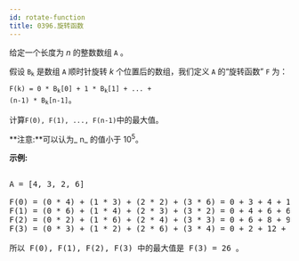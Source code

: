 ```yaml
---
id: rotate-function
title: 0396.旋转函数
---
```

给定一个长度为 _n_ 的整数数组 <code>A</code> 。

假设 <code>B<sub>k</sub></code> 是数组 <code>A</code> 顺时针旋转 _k_ 个位置后的数组，我们定义 <code>A</code> 的“旋转函数” <code>F</code> 为：

<code>F(k) = 0 * B<sub>k</sub>[0] + 1 * B<sub>k</sub>[1] + ... + (n-1) * B<sub>k</sub>[n-1]</code>。

计算<code>F(0), F(1), ..., F(n-1)</code>中的最大值。

**注意:**可以认为_ n_ 的值小于 10<sup>5</sup>。

**示例:**


<pre><br/>A = [4, 3, 2, 6]<br/><br/>F(0) = (0 * 4) + (1 * 3) + (2 * 2) + (3 * 6) = 0 + 3 + 4 + 18 = 25<br/>F(1) = (0 * 6) + (1 * 4) + (2 * 3) + (3 * 2) = 0 + 4 + 6 + 6 = 16<br/>F(2) = (0 * 2) + (1 * 6) + (2 * 4) + (3 * 3) = 0 + 6 + 8 + 9 = 23<br/>F(3) = (0 * 3) + (1 * 2) + (2 * 6) + (3 * 4) = 0 + 2 + 12 + 12 = 26<br/><br/>所以 F(0), F(1), F(2), F(3) 中的最大值是 F(3) = 26 。<br/></pre>

